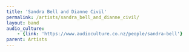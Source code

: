 ```yaml
---
title: 'Sandra Bell and Dianne Civil'
permalink: /artists/sandra_bell_and_dianne_civil/
layout: band
audio_culture:
    - {link: 'https://www.audioculture.co.nz/people/sandra-bell'}
parent: Artists
---
```

